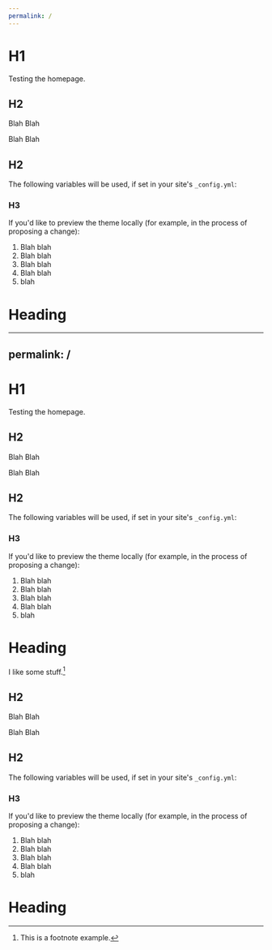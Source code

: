 ```yaml
---
permalink: /
---
```

# H1

Testing the homepage.

## H2

Blah Blah

Blah Blah

## H2

The following variables will be used, if set in your site's `_config.yml`:

### H3

If you'd like to preview the theme locally (for example, in the process of proposing a change):

1. Blah blah
2. Blah blah
3. Blah blah
4. Blah blah
5. blah

# Heading

---
permalink: /
---
# H1

Testing the homepage.

## H2

Blah Blah

Blah Blah

## H2

The following variables will be used, if set in your site's `_config.yml`:

### H3

If you'd like to preview the theme locally (for example, in the process of proposing a change):

1. Blah blah
2. Blah blah
3. Blah blah
4. Blah blah
5. blah





# Heading

I like some stuff.[^1]

## H2

Blah Blah

Blah Blah

## H2

The following variables will be used, if set in your site's `_config.yml`:

### H3

If you'd like to preview the theme locally (for example, in the process of proposing a change):

1. Blah blah
2. Blah blah
3. Blah blah
4. Blah blah
5. blah

# Heading

[^1]: This is a footnote example.

